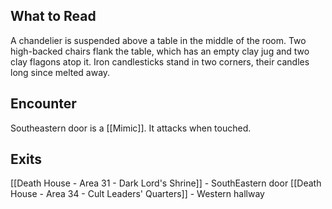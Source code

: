 ## What to Read
A chandelier is suspended above a table in the middle of the room. Two high-backed chairs flank the table, which has an empty clay jug and two clay flagons atop it. Iron candlesticks stand in two corners, their candles long since melted away.

## Encounter
Southeastern door is a [[Mimic]]. It attacks when touched. 

## Exits
[[Death House - Area 31 - Dark Lord's Shrine]] - SouthEastern door
[[Death House - Area 34 - Cult Leaders' Quarters]] - Western hallway